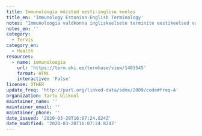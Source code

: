 ```yaml
---
title: Immunoloogia mõisted eesti-inglise keeles
title_en: 'Immunology Estonian-English Terminology'
notes: "Immunoloogia valdkonna ingliskeelsete terminite eestikeelsed vasted koos mõistete lühiseletustega.\r\nTermineid kokku: 114."
notes_en: ''
category:
  - Tervis
category_en:
  - Health
resources:
  - name: immunoloogia
    url: 'https://term.eki.ee/termbase/view/1403545'
    format: HTML
    interactive: 'False'
license: OTHER
update_freq: 'http://purl.org/linked-data/sdmx/2009/code#freq-A'
organization: Tartu Ülikool
maintainer_name: ''
maintainer_email: ''
maintainer_phone: ''
date_issued: '2020-03-28T16:07:24.824Z'
date_modified: '2020-03-28T16:07:24.824Z'
---
```


